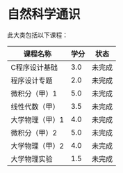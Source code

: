 # 自然科学通识

此大类包括以下课程：

| 课程名称 | 学分 | 状态 |
| --- | --- | --- |
| C程序设计基础 | 3.0 | 未完成 |
| 程序设计专题 | 2.0 | 未完成 |
| 微积分（甲）1 | 5.0 | 未完成 |
| 线性代数（甲） | 3.5 | 未完成 |
| ⼤学物理（甲）1 | 4.0 | 未完成 |
| 微积分（甲）2 | 5.0 | 未完成 |
| ⼤学物理（甲）2 | 4.0 | 未完成 |
| ⼤学物理实验  | 1.5 | 未完成 |